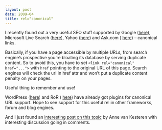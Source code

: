 ```yaml
---
layout: post
date: 2009-04
title: rel="canonical"
---
```


I recently found out a very useful SEO stuff supported by Google (<a href="http://googlewebmastercentral.blogspot.com/2009/02/specify-your-canonical.html">here</a>), Microsoft Live Search (<a href="http://blogs.msdn.com/webmaster/archive/2009/02/12/partnering-to-help-solve-duplicate-content-issues.aspx">here</a>), Yahoo (<a href="http://blog.ask.com/2009/02/ask-is-going-canonical.html">here</a>) and Ask.com ( <a href="http://ysearchblog.com/2009/02/12/fighting-duplication-adding-more-arrows-to-your-quiver/">here</a>) – canonical links.

Basically, if you have a page accessible by multiple URLs, from search engine’s prospective you’re bloating its database by serving duplicate content. So to avoid this, you have to set `<link rel="canonical" href="...">` with `href` pointing to the original URL of this page. Search engines will check the url in href attr and won’t put a duplicate content penalty on your pages.

Useful thing to remember and use!

WordPress (<a href="http://wordpress.org/extend/plugins/canonical/">here</a>) and RoR (
<a href="http://github.com/mbleigh/canonical-url/tree/master">here</a>) have already got plugins for canonical URL support. Hope to see support for this useful rel in other frameworks, forum and blog engines.

And I just found an <a href="http://annevankesteren.nl/2009/04/rev-canonical">interesting post on this topic</a> by Anne van Kesteren with interesting discussion going in comments.